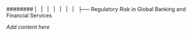 ######## |   |   |   |   |   |   |   ├── Regulatory Risk in Global Banking and Financial Services

*Add content here*